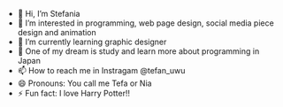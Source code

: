 - 👋 Hi, I’m Stefania 
- 👀 I’m interested in programming, web page design, social media piece design and animation
- 🌱 I’m currently learning graphic designer
- 💞️ One of my dream is study and learn more about programming in Japan
- 📫 How to reach me in Instragam @tefan_uwu 
- 😄 Pronouns: You call me Tefa or Nia
- ⚡ Fun fact: I love Harry Potter!!

<!---
Tefa-uwu/Tefa-uwu is a ✨ special ✨ repository because its `README.md` (this file) appears on your GitHub profile.
You can click the Preview link to take a look at your changes.
--->
